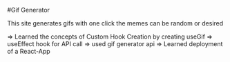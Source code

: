 #Gif Generator

This site generates gifs with one click the memes can be random or desired

=> Learned the concepts of Custom Hook Creation by creating useGif
=> useEffect hook for API call
=> used gif generator api
=> Learned deployment of a React-App
